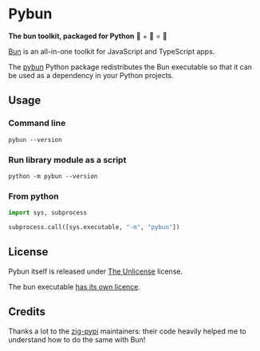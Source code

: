 # Pybun

**The bun toolkit, packaged for Python** 🍞 + 🐍 = 🚀


[Bun](https://bun.sh/) is an all-in-one toolkit for JavaScript and TypeScript apps.

The [pybun](https://pypi.org/project/pybun/) Python package redistributes the Bun executable so that it can be used as a dependency in your Python projects.


Usage
-----

### Command line

```shell
pybun --version
```

### Run library module as a script

```shell
python -m pybun --version
```

### From python

```python
import sys, subprocess

subprocess.call([sys.executable, "-m", "pybun"])
```

License
-------

Pybun itself is released under [The Unlicense](https://choosealicense.com/licenses/unlicense/) license.

The bun executable [has its own licence](https://bun.sh/docs/project/licensing).


Credits
-------

Thanks a lot to the [zig-pypi](https://github.com/ziglang/zig-pypi) maintainers: their code heavily helped me to understand how to do the same with Bun!
